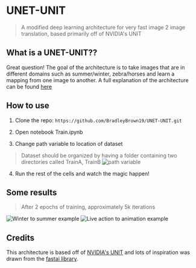 # UNET-UNIT
> A modified deep learning architecture for very fast image 2 image translation, based primarily off of NVIDIA's UNIT


## What is a UNET-UNIT??

Great question! The goal of the architecture is to take images that are in different domains such as summer/winter, zebra/horses and learn a mapping from one image to another. A full explanation of the architecture can be found [here](https://medium.com/@theehiproject/unet-unit-for-fast-unsupervised-image2image-translation-using-fastai-e366408eddb4)

## How to use

1. Clone the repo: 
```https://github.com/BradleyBrown19/UNET-UNIT.git```

2. Open notebook Train.ipynb 

3. Change path variable to location of dataset
> Dataset should be organized by having a folder containing two directories called TrainA, TrainB
![path variable](images/path_var.png)

4. Run the rest of the cells and watch the magic happen!

## Some results
> After 2 epochs of training, approximately 5k iterations

![Winter to summer example](images/winter2summer.png)
![Live action to animation example](images/animation2la.png)

## Credits

This architecture is based off of [NVIDIA's UNIT](https://github.com/mingyuliutw/UNIT/tree/25e99afe267df6eea2c97d23b05a42683d75e53c) and lots of inspiration was drawn from the [fastai library](https://www.fast.ai/).
